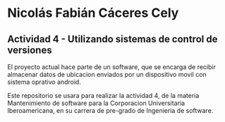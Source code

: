 
# Nicolás Fabián Cáceres Cely

## Actividad 4 - Utilizando sistemas de control de versiones

El proyecto actual hace parte de un software, que se encarga de recibir almacenar datos de ubicacion enviados por un dispositivo movil con sistema oprativo android.

Este repositorio se usara para realizar la actividad 4, de la materia Mantenimiento de software para la Corporacion Universitaria Iberoamericana, en su carrera de pre-grado de Ingenieria de software.


